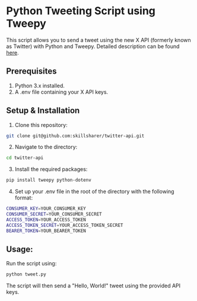 # Python Tweeting Script using Tweepy

This script allows you to send a tweet using the new X API (formerly known as Twitter) with Python and Tweepy. Detailed description can be found [here](https://skillsharer.medium.com/your-quickstart-guide-to-tweeting-with-python-be3586bda32e).

## Prerequisites

1. Python 3.x installed.
2. A .env file containing your X API keys.

## Setup & Installation

1. Clone this repository:
 ```bash
 git clone git@github.com:skillsharer/twitter-api.git
 ```
2. Navigate to the directory:
 ```bash
 cd twitter-api
 ```

3. Install the required packages:
  ```bash
  pip install tweepy python-dotenv
  ```

4. Set up your .env file in the root of the directory with the following format:
  ```bash
  CONSUMER_KEY=YOUR_CONSUMER_KEY
  CONSUMER_SECRET=YOUR_CONSUMER_SECRET
  ACCESS_TOKEN=YOUR_ACCESS_TOKEN
  ACCESS_TOKEN_SECRET=YOUR_ACCESS_TOKEN_SECRET
  BEARER_TOKEN=YOUR_BEARER_TOKEN
  ```

## Usage:

Run the script using:
```bash
python tweet.py
```

The script will then send a "Hello, World!" tweet using the provided API keys.




